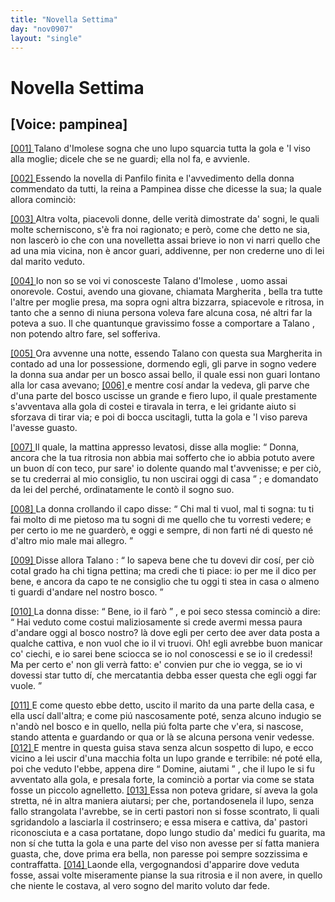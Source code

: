 ```yaml
---
title: "Novella Settima"
day: "nov0907"
layout: "single"
---
```

<div id="nov0907" type="novella" who="pampinea">
 <h1>
  Novella Settima
 </h1>
 <p>
  <h2>
   [Voice: pampinea]
  </h2>
 </p>
 <argument>
  <p>
   <a href="{{ site.baseurl }}enDecameron/nov0907#p09070001">
    [001]
   </a>
   <name persref="talano" type="person">
    Talano d'Imolese
   </name>
   sogna che uno lupo squarcia tutta la gola e 'l viso alla moglie; dicele che se ne guardi; ella nol fa, e avvienle.
  </p>
 </argument>
 <div3 type="commentary" who="author">
  <p>
   <a href="{{ site.baseurl }}enDecameron/nov0907#p09070002">
    [002]
   </a>
   Essendo la novella di
   <name persref="panfilo" type="person">
    Panfilo
   </name>
   finita e l'avvedimento della donna commendato da tutti,
   <name persref="emilia" type="person">
    la reina
   </name>
   a
   <name persref="pampinea" type="person">
    Pampinea
   </name>
   disse che dicesse la sua; la quale allora cominci&ograve;:
  </p>
 </div3>
 <div3 type="commentary" who="pampinea">
  <p>
   <a href="{{ site.baseurl }}enDecameron/nov0907#p09070003">
    [003]
   </a>
   Altra volta, piacevoli donne, delle verit&agrave; dimostrate da' sogni, le quali molte scherniscono, s'&egrave; fra noi ragionato; e per&ograve;, come che detto ne sia, non lascer&ograve; io che con una novelletta assai brieve io non vi narri quello che ad una mia vicina, non &egrave; ancor guari, addivenne, per non crederne uno di lei dal marito veduto.
  </p>
 </div3>
 <p>
  <a href="{{ site.baseurl }}enDecameron/nov0907#p09070004">
   [004]
  </a>
  Io non so se voi vi conosceste
  <name persref="talano" type="person">
   Talano d'Imolese
  </name>
  , uomo assai onorevole. Costui, avendo una giovane, chiamata
  <name persref="margheritaimolese" type="person">
   Margherita
  </name>
  , bella tra tutte l'altre per moglie presa, ma sopra ogni altra bizzarra, spiacevole e ritrosa, in tanto che a senno di niuna persona voleva fare alcuna cosa, n&eacute; altri far la poteva a suo. Il che quantunque gravissimo fosse a comportare a
  <name persref="talano" type="person">
   Talano
  </name>
  , non potendo altro fare, sel sofferiva.
 </p>
 <p>
  <a href="{{ site.baseurl }}enDecameron/nov0907#p09070005">
   [005]
  </a>
  Ora avvenne una notte, essendo
  <name persref="talano" type="person">
   Talano
  </name>
  con questa sua
  <name persref="margheritaimolese" type="person">
   Margherita
  </name>
  in contado ad una lor possessione, dormendo egli, gli parve in sogno vedere la donna sua andar per un bosco assai bello, il quale essi non guari lontano alla lor casa avevano;
  <a href="{{ site.baseurl }}enDecameron/nov0907#p09070006">
   [006]
  </a>
  e mentre cos&iacute; andar la vedeva, gli parve che d'una parte del bosco uscisse un grande e fiero lupo, il quale prestamente s'avventava alla gola di costei e tiravala in terra, e lei gridante aiuto si sforzava di tirar via; e poi di bocca uscitagli, tutta la gola e 'l viso pareva l'avesse guasto.
 </p>
 <p>
  <a href="{{ site.baseurl }}enDecameron/nov0907#p09070007">
   [007]
  </a>
  Il quale, la mattina appresso levatosi, disse alla moglie:
  <q direct="unspecified" who="talano">
   Donna, ancora che la tua ritrosia non abbia mai sofferto che io abbia potuto avere un buon d&iacute; con teco, pur sare' io dolente quando mal t'avvenisse; e per ci&ograve;, se tu crederrai al mio consiglio, tu non uscirai oggi di casa
  </q>
  ; e domandato da lei del perch&eacute;, ordinatamente le cont&ograve; il sogno suo.
 </p>
 <p>
  <a href="{{ site.baseurl }}enDecameron/nov0907#p09070008">
   [008]
  </a>
  La donna crollando il capo disse:
  <q direct="unspecified" who="margheritaimolese">
   Chi mal ti vuol, mal ti sogna: tu ti fai molto di me pietoso ma tu sogni di me quello che tu vorresti vedere; e per certo io me ne guarder&ograve;, e oggi e sempre, di non farti n&eacute; di questo n&eacute; d'altro mio male mai allegro.
  </q>
 </p>
 <p>
  <a href="{{ site.baseurl }}enDecameron/nov0907#p09070009">
   [009]
  </a>
  Disse allora
  <name persref="talano" type="person">
   Talano
  </name>
  :
  <q direct="unspecified" who="talano">
   Io sapeva bene che tu dovevi dir cos&iacute;, per ci&ograve; cotal grado ha chi tigna pettina; ma credi che ti piace: io per me il dico per bene, e ancora da capo te ne consiglio che tu oggi ti stea in casa o almeno ti guardi d'andare nel nostro bosco.
  </q>
 </p>
 <p>
  <a href="{{ site.baseurl }}enDecameron/nov0907#p09070010">
   [010]
  </a>
  La donna disse:
  <q direct="unspecified" who="margheritaimolese">
   Bene, io il far&ograve;
  </q>
  , e poi seco stessa cominci&ograve; a dire:
  <q direct="unspecified">
   Hai veduto come costui maliziosamente si crede avermi messa paura d'andare oggi al bosco nostro? l&agrave; dove egli per certo dee aver data posta a qualche cattiva, e non vuol che io il vi truovi. Oh! egli avrebbe buon manicar co' ciechi, e io sarei bene sciocca se io nol conoscessi e se io il credessi! Ma per certo e' non gli verr&agrave; fatto: e' convien pur che io vegga, se io vi dovessi star tutto d&iacute;, che mercatantia debba esser questa che egli oggi far vuole.
  </q>
 </p>
 <p>
  <a href="{{ site.baseurl }}enDecameron/nov0907#p09070011">
   [011]
  </a>
  E come questo ebbe detto, uscito il marito da una parte della casa, e ella usc&iacute; dall'altra; e come pi&uacute; nascosamente pot&eacute;, senza alcuno indugio se n'and&ograve; nel bosco e in quello, nella pi&uacute; folta parte che v'era, si nascose, stando attenta e guardando or qua or l&agrave; se alcuna persona venir vedesse.
  <a href="{{ site.baseurl }}enDecameron/nov0907#p09070012">
   [012]
  </a>
  E mentre in questa guisa stava senza alcun sospetto di lupo, e ecco vicino a lei uscir d'una macchia folta un lupo grande e terribile: n&eacute; pot&eacute; ella, poi che veduto l'ebbe, appena dire
  <q direct="unspecified" who="margheritaimolese">
   Domine, aiutami
  </q>
  , che il lupo le si fu avventato alla gola, e presala forte, la cominci&ograve; a portar via come se stata fosse un piccolo agnelletto.
  <a href="{{ site.baseurl }}enDecameron/nov0907#p09070013">
   [013]
  </a>
  Essa non poteva gridare, s&iacute; aveva la gola stretta, n&eacute; in altra maniera aiutarsi; per che, portandosenela il lupo, senza fallo strangolata l'avrebbe, se in certi pastori non si fosse scontrato, li quali sgridandolo a lasciarla il costrinsero; e essa misera e cattiva, da' pastori riconosciuta e a casa portatane, dopo lungo studio da' medici fu guarita, ma non s&iacute; che tutta la gola e una parte del viso non avesse per s&iacute; fatta maniera guasta, che, dove prima era bella, non paresse poi sempre sozzissima e contraffatta.
  <a href="{{ site.baseurl }}enDecameron/nov0907#p09070014">
   [014]
  </a>
  Laonde ella, vergognandosi d'apparire dove veduta fosse, assai volte miseramente pianse la sua ritrosia e il non avere, in quello che niente le costava, al vero sogno del marito voluto dar fede.
 </p>
</div>